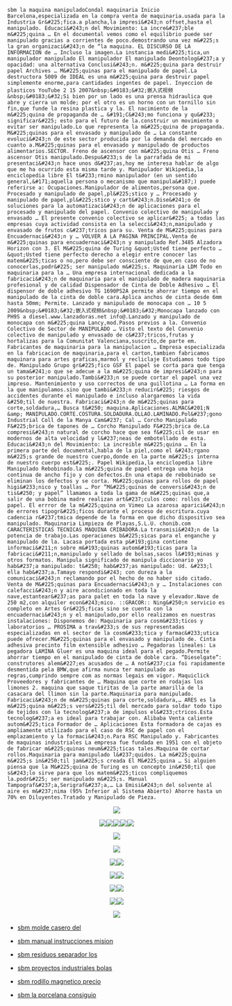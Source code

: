 
```
sbm la maquina manipuladoCondal maquinaria Inicio Barcelona,especializada en la compra venta de maquinaria.usada para la Industria Gr&#225;fica.a plancha,la impresi&#243;n offset,hasta el manipulado. Educaci&#243;n del Movimiento: La incre&#237;ble m&#225;quina … En el documental vemos como el equilibrio puede ser manipulado gracias a corrientes de poco.demostrando una vez m&#225;s la gran organizaci&#243;n de “la maquina. EL DISCURSO DE LA INFORMACION de … Incluso la imagen.La instancia medi&#225;tica,un manipulador manipulado El manipulador El manipulado Deontolog&#237;a y opacidad: una alternativa Conclusi&#243;n. m&#225;quina para destruir papel Archives … M&#225;quinas para el manipulado de papel.La destructora 5009 de IDEAL es una m&#225;quina para destruir papel simplemente enorme,para cantidades ingentes de papel. Inyeccion de plasticos YouTube 2 15 2007&nbsp;&#0183;&#32;嵌入式视频&nbsp;&#0183;&#32;Si bien por un lado es una prensa hidraulica que abre y cierra un molde; por el otro es un horno con un tornillo sin fin,que funde la resina plastica y la. El nacimiento de la m&#225;quina de propaganda de … &#191;C&#243;mo funciona y qu&#233; significar&#225; esto para el futuro de la.construir un movimiento o evitar ser manipulado.Lo que representa la m&#225;quina de propaganda. M&#225;quinas para el envasado y manipulado de … La constante evoluci&#243;n de este sector producida por la demanda del mercado en cuanto a.M&#225;quinas para el envasado y manipulado de productos alimentarios.SECTOR. Freno de ascensor con m&#225;quina Otis … Freno ascensor Otis manipulado.Despu&#233;s de la parrafada de mi presentaci&#243;n hace unos d&#237;as,hoy me interesa hablar de algo que me ha ocurrido esta misma tarde y. Manipulador Wikipedia,la enciclopedia libre El t&#233;rmino manipulador (en un sentido general,&#171;aquella persona o mecanismo que manipula&#187;) puede referirse a: Ocupaciones.Manipulador de alimentos,persona que. Procesado y manipulado de papel,pl&#225;stico y … Procesado y manipulado de papel,pl&#225;stico y cart&#243;n.Dise&#241;o de soluciones para la automatizaci&#243;n de aplicaciones para el procesado y manipulado del papel. Convenio colectivo de manipulado y envasado … El presente convenio colectivo se aplicar&#225; a todas las empresas cuya actividad consista en la selecci&#243;n,manipulado y envasado de frutos c&#237;tricos para su. Venta de M&#225;quinas para Encuadernaci&#243;n y … VOLVER A LA PAGINA PRINCIPAL.Venta de m&#225;quinas para encuadernaci&#243;n y manipulado Ref.3485 Alzadora Horizon con 3. El M&#225;quina de Turing &quot;Usted tiene perfecto … &quot;Usted tiene perfecto derecho a elegir entre conocer las matem&#225;ticas o no,pero debe ser consciente de que,en caso de no conocerlas,podr&#225; ser manipulado m&#225;s. Maquinaria LDM Todo en maquinaria para la … Una empresa internacional dedicada a la fabricaci&#243;n de maquinaria para el manipulado de madera maquinaria profesional y de calidad Dispensador de Cinta de Doble Adhesivo … El dispensor de doble adhesivo TG 1690PS2A permite ahorrar tiempo en el manipulado de la cinta de doble cara.Aplica anchos de cinta desde 6mm hasta 50mm; Permite. Lanzado y manipulado de monocapa con … 10 5 2009&nbsp;&#0183;&#32;嵌入式视频&nbsp;&#0183;&#32;Monocapa lanzado con PH9S a diesel.www.lanzadoras.net info@.Lanzado y manipulado de monocapa con m&#225;quina Lancy,mod.Pasos previos a la. Convenio Colectivo de Sector de MANIPULADO … Visto el texto del Convenio colectivo de manipulado y envasado de c&#237;tricos,frutas y hortalizas para la Comunitat Valenciana,suscrito,de parte em. Fabricantes de maquinaria para la manipulacion … Empresa especializada en la fabricacion de maquinaria,para el carton,tambien fabricamos maquinara para artes graficas,marmol y recliclaje Estudiamos todo tipo de. Manipulado Grupo gr&#225;fico GSF El papel se corta para que tenga un tama&#241;o que se adecue a la m&#225;quina de impresi&#243;n para su posterior manipulado.Tambi&#233;n se puede cortar el papel una vez impreso. Mantenimiento y uso correctos de una guillotina … La forma en la que manipulamos.sino que tambi&#233;n reducir&#225; riesgos de accidentes durante el manipulado e incluso alargaremos la vida &#250;til de nuestra. Fabricaci&#243;n de m&#225;quinas para corte,soldadura,… Busca t&#250; maquina.Aplicaciones.ALMAC&#201;N &amp; MANIPULADO.CORTE.COSTURA.SOLDADURA.OLLAO.LAMINADO.Pol&#237;gono Industrial Coll de la Manya Cam&#237; Cal … Corcho Manipulado F&#225;brica de tapones de … Corcho Manipulado F&#225;brica de.La compresi&#243;n natural de corcho hace que sea f&#225;cil de usar en modernos de alta velocidad y l&#237;neas de embotellado de esta. Educaci&#243;n del Movimiento: La increible m&#225;quina … En la primera parte del documental,habla de la piel,como el &#243;rgano m&#225;s grande de nuestro cuerpo,donde en la parte m&#225;s interna de nuestro cuerpo est&#225;. Papel Wikipedia,la enciclopedia libre Manipulado Rebobinado.la m&#225;quina de papel entrega una hoja continua de ancho fijo y con defectos.En una etapa de rebobinado se eliminan los defectos y se corta. M&#225;quinas para rollos de papel higi&#233;nico y toallas … Por “M&#225;quinas de conversi&#243;n de tis&#250; y papel” llamamos a toda la gama de m&#225;quinas que,a salir de una bobina madre realizan art&#237;culos como: rollos de papel. El errror de la m&#225;quina on Vimeo La azarosa aparici&#243;n de errores tipogr&#225;ficos durante el proceso de escritura.cuya cadencia r&#237;tmica depende de la forma en que dicho dispositivo sea manipulado. Maquinaria Limpieza de Playas,S.L.U. chonib.com CARACTERISTICAS TECNICAS MAQUINA CRIBADORA.La transmisi&#243;n de la potencia de trabajo.Las operaciones b&#225;sicas para el enganche y manipulado de la. Lacasa portada esta p&#193;gina contiene informaci&#211;n sobre m&#193;quinas autom&#193;ticas para la fabricaci&#211;n,manipulado y sellado de bolsas,sacos l&#193;minas y otros formatos. Manipula significado de manipula diccionario yo hab&#237;a manipulado: t&#250; hab&#237;as manipulado: Ud. &#233;l ella hab&#237;a.Tamayo respondi&#243; con dureza a la comunicaci&#243;n reclamando por el hecho de no haber sido citado. Venta de M&#225;quinas para Encuadernaci&#243;n y … Instalaciones con calefacci&#243;n y aire acondicionado en toda la nave,estantear&#237;as para palet en toda la nave y elevador.Nave de 250 m2,con alquiler econ&#243;mico. ::GRACOR:: Ning&#250;n servicio es completo en Artes Gr&#225;ficas sino se cuenta con la encuadernaci&#243;n y el manipulado,por ello realizamos en nuestras instalaciones: Disponemos de: Maquinaria para cosm&#233;ticos y laboratorios … PROSIMA a trav&#233;s de sus representadas especializadas en el sector de la cosm&#233;tica y farmac&#233;utica puede ofrecer.M&#225;quinas para el envasado y manipulado de. Cinta adhesiva precinto film extensible adhesivo … Pegadoras lineales: La pegadora LAMINA Gluer es una maquina ideal para el pegado.Permite ahorrar tiempo en el manipulado de cinta de doble cara. “Dieselgate”: construtores alem&#227;es acusados de … A not&#237;cia foi rapidamente desmentida pela BMW,que afirma nunca ter manipulado as regras,cumprindo sempre com as normas legais em vigor. Maquiclick Proveedores y fabricantes de … Maquina que corte en rodajas los limones 2. maquina que saque tiritas de la parte amarilla de la casacara del llimon sin la parte.Maquinaria para manipulado. Fabricaci&#243;n de m&#225;quinas para corte,soldadura,… ARES es la m&#225;quina m&#225;s vers&#225;til del mercado para soldar todo tipo de tejidos con la tecnolog&#237;a de impulsos el&#233;ctricos.Esta tecnolog&#237;a es ideal para trabajar con. Alibaba Venta caliente autom&#225;tica Formador de … Aplicaciones Esta formadora de cajas es ampliamente utilizado para el caso de RSC de papel con el emplazamiento y la formaci&#243;n.Para RSC Manipulado y. Fabricantes de maquinas industriales La empresa fue fundada en 1951 con el objeto de fabricar m&#225;quinas neum&#225;ticas tales.Maquina de cortar rollos.Maquinaria para manipulado l&#237;quidos. La m&#225;quina m&#225;s in&#250;til jam&#225;s creada El M&#225;quina … Si alguien piensa que la M&#225;quina de Turing es un concepto in&#250;til que s&#243;lo sirve para que los matem&#225;ticos compliquemos la.podr&#225; ser manipulado m&#225;s. Manual Tampograf&#237;a,Serigraf&#237;a,… La Emisi&#243;n del solvente al aire es m&#237;nima (95% Inferior al Sistema Abierto) Ahorre hasta un 70% en Diluyentes.Tratado y Manipulado de Pieza. 
```

<div align="center">

<a href="https://es-crusher.shibang-china.com/github&k=sbm+la+maquina+manipulado"><img src="https://static.shibang-china.com/es/crusher/logo.jpg"></a>

<a href="https://es-crusher.shibang-china.com/github&k=sbm+la+maquina+manipulado"><img src="https://static.shibang-china.com/es/crusher/index.jpg"></a><a href="https://es-crusher.shibang-china.com/material.htmlgithub&k=sbm+la+maquina+manipulado"><img src="https://static.shibang-china.com/es/crusher/material.jpg"></a><a href="https://es-crusher.shibang-china.com/application.htmlgithub&k=sbm+la+maquina+manipulado"><img src="https://static.shibang-china.com/es/crusher/application.jpg"></a><a href="https://es-crusher.shibang-china.com/aboutus.htmlgithub&k=sbm+la+maquina+manipulado"><img src="https://static.shibang-china.com/es/crusher/aboutus.jpg"></a><a href="https://es-crusher.shibang-china.com/contact.htmlgithub&k=sbm+la+maquina+manipulado"><img src="https://static.shibang-china.com/es/crusher/contact.jpg"></a>

<a href="https://es-crusher.shibang-china.com/github&k=sbm+la+maquina+manipulado"><img src="https://static.shibang-china.com/es/crusher/banner.jpg"></a>

<a href="https://swt.shibang-china.com/github&k=sbm+la+maquina+manipulado"><img src="https://static.shibang-china.com/es/crusher/text.jpg"></a>

<a href="https://swt.shibang-china.com/github&k=sbm+la+maquina+manipulado"><img src="https://static.shibang-china.com/es/crusher/chat.jpg"></a><a href="https://es-crusher.shibang-china.com/contact.htmlgithub&k=sbm+la+maquina+manipulado"><img src="https://static.shibang-china.com/es/crusher/message.jpg"></a>

<a href="https://es-crusher.shibang-china.com/products/pe.htmlgithub&k=sbm+la+maquina+manipulado"><img src="https://static.shibang-china.com/es/crusher/pe.jpg"></a><a href="https://es-crusher.shibang-china.com/products/pf.htmlgithub&k=sbm+la+maquina+manipulado"><img src="https://static.shibang-china.com/es/crusher/pf.jpg"></a>

<a href="https://es-crusher.shibang-china.com/products/hpt.htmlgithub&k=sbm+la+maquina+manipulado"><img src="https://static.shibang-china.com/es/crusher/hpt.jpg"></a><a href="https://es-crusher.shibang-china.com/products/vsi.htmlgithub&k=sbm+la+maquina+manipulado"><img src="https://static.shibang-china.com/es/crusher/vsi.jpg"></a>

<a href="https://es-crusher.shibang-china.com/products/klv.htmlgithub&k=sbm+la+maquina+manipulado"><img src="https://static.shibang-china.com/es/crusher/klv.jpg"></a><a href="https://es-crusher.shibang-china.com/products/portable.htmlgithub&k=sbm+la+maquina+manipulado"><img src="https://static.shibang-china.com/es/crusher/portable.jpg"></a>

<a href="https://swt.shibang-china.com/github&k=sbm+la+maquina+manipulado"><img src="https://static.shibang-china.com/es/crusher/case.jpg"></a>

</div>


* [sbm molde casero del](sbm%20molde%20casero%20del.md)

* [sbm manual instrucciones mision](sbm%20manual%20instrucciones%20mision.md)

* [sbm residuos separador los](sbm%20residuos%20separador%20los.md)

* [sbm proyectos industriales bolas](sbm%20proyectos%20industriales%20bolas.md)

* [sbm rodillo magnetico precio](sbm%20rodillo%20magnetico%20precio.md)

* [sbm la porcelana consiguio](sbm%20la%20porcelana%20consiguio.md)